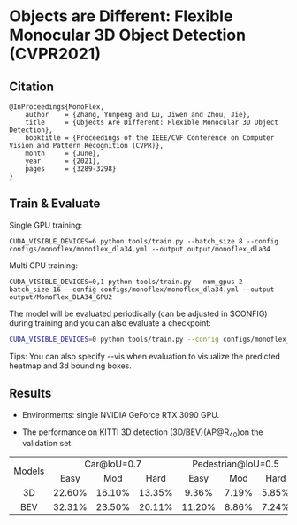 # Objects are Different: Flexible Monocular 3D Object Detection (CVPR2021)


## Citation

```
@InProceedings{MonoFlex,
    author    = {Zhang, Yunpeng and Lu, Jiwen and Zhou, Jie},
    title     = {Objects Are Different: Flexible Monocular 3D Object Detection},
    booktitle = {Proceedings of the IEEE/CVF Conference on Computer Vision and Pattern Recognition (CVPR)},
    month     = {June},
    year      = {2021},
    pages     = {3289-3298}
}
```


## Train & Evaluate

Single GPU training:
```
CUDA_VISIBLE_DEVICES=6 python tools/train.py --batch_size 8 --config configs/monoflex/monoflex_dla34.yml --output output/monoflex_dla34
```

Multi GPU training:
```
CUDA_VISIBLE_DEVICES=0,1 python tools/train.py --num_gpus 2 --batch_size 16 --config configs/monoflex/monoflex_dla34.yml --output output/MonoFlex_DLA34_GPU2
```

The model will be evaluated periodically (can be adjusted in $CONFIG) during training and you can also evaluate a checkpoint:

```bash
CUDA_VISIBLE_DEVICES=0 python tools/train.py --config configs/monoflex_dla34.yml --ckpt YOUR_CKPT --eval
```

Tips: You can also specify --vis when evaluation to visualize the predicted heatmap and 3d bounding boxes.


## Results

* Environments: single NVIDIA GeForce RTX 3090 GPU.

* The performance on KITTI 3D detection (3D/BEV)(AP@R<sub>40</sub>)on the validation set.

<table align="center">
    <tr>
        <td rowspan="2",div align="center">Models</td>
        <td colspan="3",div align="center">Car@IoU=0.7</td>    
        <td colspan="3",div align="center">Pedestrian@IoU=0.5</td>  
        <td colspan="3",div align="center">Cyclist@IoU=0.5</td>  
    </tr>
    <tr>
        <td div align="center">Easy</td> 
        <td div align="center">Mod</td> 
        <td div align="center">Hard</td> 
        <td div align="center">Easy</td> 
        <td div align="center">Mod</td> 
        <td div align="center">Hard</td> 
        <td div align="center">Easy</td> 
        <td div align="center">Mod</td> 
        <td div align="center">Hard</td>  
    </tr>
    <tr>
        <td div align="center">3D</td>
        <td div align="center">22.60%</td> 
        <td div align="center">16.10%</td> 
        <td div align="center">13.35%</td> 
        <td div align="center">9.36%</td> 
        <td div align="center">7.19%</td> 
        <td div align="center">5.85%</td> 
        <td div align="center">4.57%</td> 
        <td div align="center">2.34%</td> 
        <td div align="center">2.06%</td>  
    </tr>
    <tr>
        <td div align="center">BEV</td>
        <td div align="center">32.31%</td> 
        <td div align="center">23.50%</td> 
        <td div align="center">20.11%</td> 
        <td div align="center">11.20%</td> 
        <td div align="center">8.86%</td> 
        <td div align="center">7.24%</td> 
        <td div align="center">5.29%</td> 
        <td div align="center">2.70%</td> 
        <td div align="center">2.45%</td>  
    </tr>
</table>